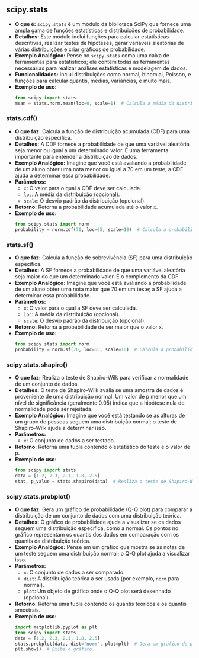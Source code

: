 ## scipy.stats
- **O que é:** `scipy.stats` é um módulo da biblioteca SciPy que fornece uma ampla gama de funções estatísticas e distribuições de probabilidade.
- **Detalhes:** Este módulo inclui funções para calcular estatísticas descritivas, realizar testes de hipóteses, gerar variáveis aleatórias de várias distribuições e criar gráficos de probabilidade.
- **Exemplo Analógico:** Pense no `scipy.stats` como uma caixa de ferramentas para estatísticos; ele contém todas as ferramentas necessárias para realizar análises estatísticas e modelagem de dados.
- **Funcionalidades:** Inclui distribuições como normal, binomial, Poisson, e funções para calcular quantis, médias, variâncias, e muito mais.
- **Exemplo de uso:**
  ```python
  from scipy import stats
  mean = stats.norm.mean(loc=0, scale=1)  # Calcula a média da distribuição normal padrão.
  ```

### stats.cdf()
- **O que faz:** Calcula a função de distribuição acumulada (CDF) para uma distribuição específica.
- **Detalhes:** A CDF fornece a probabilidade de que uma variável aleatória seja menor ou igual a um determinado valor. É uma ferramenta importante para entender a distribuição de dados.
- **Exemplo Analógico:** Imagine que você está avaliando a probabilidade de um aluno obter uma nota menor ou igual a 70 em um teste; a CDF ajuda a determinar essa probabilidade.
- **Parâmetros:** 
  - `x`: O valor para o qual a CDF deve ser calculada.
  - `loc`: A média da distribuição (opcional).
  - `scale`: O desvio padrão da distribuição (opcional).
- **Retorno:** Retorna a probabilidade acumulada até o valor `x`.
- **Exemplo de uso:**
  ```python
  from scipy.stats import norm
  probability = norm.cdf(70, loc=65, scale=10)  # Calcula a probabilidade de ser menor ou igual a 70.
  ```

### stats.sf()
- **O que faz:** Calcula a função de sobrevivência (SF) para uma distribuição específica.
- **Detalhes:** A SF fornece a probabilidade de que uma variável aleatória seja maior do que um determinado valor. É o complemento da CDF.
- **Exemplo Analógico:** Imagine que você está avaliando a probabilidade de um aluno obter uma nota maior que 70 em um teste; a SF ajuda a determinar essa probabilidade.
- **Parâmetros:** 
  - `x`: O valor para o qual a SF deve ser calculada.
  - `loc`: A média da distribuição (opcional).
  - `scale`: O desvio padrão da distribuição (opcional).
- **Retorno:** Retorna a probabilidade de ser maior que o valor `x`.
- **Exemplo de uso:**
  ```python
  from scipy.stats import norm
  probability = norm.sf(70, loc=65, scale=10)  # Calcula a probabilidade de ser maior que 70.
  ```

### scipy.stats.shapiro()
- **O que faz:** Realiza o teste de Shapiro-Wilk para verificar a normalidade de um conjunto de dados.
- **Detalhes:** O teste de Shapiro-Wilk avalia se uma amostra de dados é proveniente de uma distribuição normal. Um valor de p menor que um nível de significância (geralmente 0.05) indica que a hipótese nula de normalidade pode ser rejeitada.
- **Exemplo Analógico:** Imagine que você está testando se as alturas de um grupo de pessoas seguem uma distribuição normal; o teste de Shapiro-Wilk ajuda a determinar isso.
- **Parâmetros:** 
  - `x`: O conjunto de dados a ser testado.
- **Retorno:** Retorna uma tupla contendo o estatístico do teste e o valor de p.
- **Exemplo de uso:**
  ```python
  from scipy import stats
  data = [1.2, 2.3, 2.1, 1.8, 2.5]
  stat, p_value = stats.shapiro(data)  # Realiza o teste de Shapiro-Wilk.
  ```

### scipy.stats.probplot()
- **O que faz:** Gera um gráfico de probabilidade (Q-Q plot) para comparar a distribuição de um conjunto de dados com uma distribuição teórica.
- **Detalhes:** O gráfico de probabilidade ajuda a visualizar se os dados seguem uma distribuição específica, como a normal. Os pontos no gráfico representam os quantis dos dados em comparação com os quantis da distribuição teórica.
- **Exemplo Analógico:** Pense em um gráfico que mostra se as notas de um teste seguem uma distribuição normal; o Q-Q plot ajuda a visualizar isso.
- **Parâmetros:** 
  - `x`: O conjunto de dados a ser comparado.
  - `dist`: A distribuição teórica a ser usada (por exemplo, `norm` para normal).
  - `plot`: Um objeto de gráfico onde o Q-Q plot será desenhado (opcional).
- **Retorno:** Retorna uma tupla contendo os quantis teóricos e os quantis amostrais.
- **Exemplo de uso:**
  ```python
  import matplotlib.pyplot as plt
  from scipy import stats
  data = [1.2, 2.3, 2.1, 1.8, 2.5]
  stats.probplot(data, dist="norm", plot=plt)  # Gera um gráfico de probabilidade.
  plt.show()  # Exibe o gráfico.
  ```